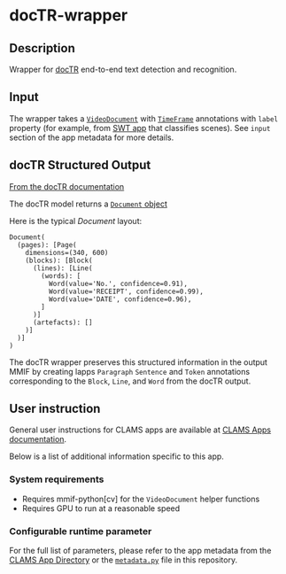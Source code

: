 # docTR-wrapper

## Description

Wrapper for [docTR](https://github.com/mindee/doctr) end-to-end text detection and recognition.

## Input

The wrapper takes a [`VideoDocument`]('https://mmif.clams.ai/vocabulary/VideoDocument/v1/') with [`TimeFrame`]('https://mmif.clams.ai/vocabulary/TimeFrame/v3/') annotations with `label` property (for example, from [SWT app](https://github.com/clamsproject/app-swt-detection) that classifies scenes). 
See `input` section of the app metadata for more details.

## docTR Structured Output

[From the docTR documentation]('https://mindee.github.io/doctr/latest//using_doctr/using_models.html')

The docTR model returns a [`Document` object]('https://mindee.github.io/doctr/latest//modules/io.html#document-structure')

Here is the typical *Document* layout:
```
Document(
  (pages): [Page(
    dimensions=(340, 600)
    (blocks): [Block(
      (lines): [Line(
        (words): [
          Word(value='No.', confidence=0.91),
          Word(value='RECEIPT', confidence=0.99),
          Word(value='DATE', confidence=0.96),
        ]
      )]
      (artefacts): []
    )]
  )]
)
```

The docTR wrapper preserves this structured information in the output MMIF by creating 
lapps `Paragraph` `Sentence` and `Token` annotations corresponding to the `Block`, `Line`, and `Word` from the docTR output.

## User instruction

General user instructions for CLAMS apps are available at [CLAMS Apps documentation](https://apps.clams.ai/clamsapp).

Below is a list of additional information specific to this app.

### System requirements

- Requires mmif-python[cv] for the `VideoDocument` helper functions
- Requires GPU to run at a reasonable speed

### Configurable runtime parameter

For the full list of parameters, please refer to the app metadata from the [CLAMS App Directory](https://apps.clams.ai) or the [`metadata.py`](metadata.py) file in this repository.